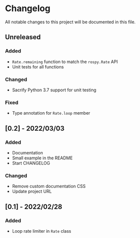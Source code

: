 # Changelog

All notable changes to this project will be documented in this file.

## Unreleased

### Added

- ``Rate.remaining`` function to match the ``rospy.Rate`` API
- Unit tests for all functions

### Changed

- Sacrify Python 3.7 support for unit testing

### Fixed

- Type annotation for ``Rate.loop`` member

## [0.2] - 2022/03/03

### Added

- Documentation
- Small example in the README
- Start CHANGELOG

### Changed

- Remove custom documentation CSS
- Update project URL

## [0.1] - 2022/02/28

### Added

- Loop rate limiter in ``Rate`` class

